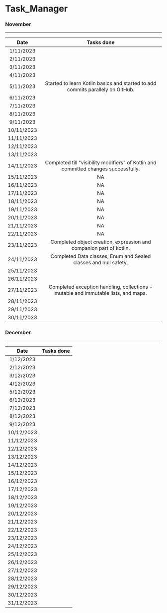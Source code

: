 # Task_Manager

### November
__________________________________________

 |Date      |       Tasks done                                                        |
 |:--------:|:-----------------------------------------------------------------------:|
 | 1/11/2023|                                                                         |
 | 2/11/2023|                                                                         |
 | 3/11/2023|                                                                         |
 | 4/11/2023|                                                                         |
 | 5/11/2023|Started to learn Kotlin basics and started to add commits parallely on GitHub.                                          |
 | 6/11/2023|                                                                         |
 | 7/11/2023|                                                                         |
 | 8/11/2023|                                                                         |
 | 9/11/2023|                                                                         |
 |10/11/2023|                                                                         |
 |11/11/2023|                                                                         |
 |12/11/2023|                                                                         |
 |13/11/2023|                                                                         |
 |14/11/2023|Completed till "visibility modifiers" of Kotlin and committed changes successfully.                                                                       |
 |15/11/2023|NA                                                                       |
 |16/11/2023|NA                                                                       |
 |17/11/2023|NA                                                                       |
 |18/11/2023|NA                                                                       |
 |19/11/2023|NA                                                                       |
 |20/11/2023|NA                                                                       |
 |21/11/2023|NA                                                                       |
 |22/11/2023|NA                                                                       |
 |23/11/2023|Completed object creation, expression and companion part of kotlin.                                                                         |
 |24/11/2023|Completed Data classes, Enum and Sealed classes and null safety.                                                                       |
 |25/11/2023|                                                                         |
 |26/11/2023|                                                                         |
 |27/11/2023|Completed exception handling, collections - mutable and immutable lists, and maps.                                                                       |
 |28/11/2023|                                                                         |
 |29/11/2023|                                                                         |
 |30/11/2023|                                                                         |


### December
___________________________________________________________________________________________

 |Date      |       Tasks done                                                        |
 |:--------:|:-----------------------------------------------------------------------:|
 | 1/12/2023|                                                                         |
 | 2/12/2023|                                                                         |
 | 3/12/2023|                                                                         |
 | 4/12/2023|                                                                         |
 | 5/12/2023|                                                                         |
 | 6/12/2023|                                                                         |
 | 7/12/2023|                                                                         |
 | 8/12/2023|                                                                         |
 | 9/12/2023|                                                                         |
 |10/12/2023|                                                                         |
 |11/12/2023|                                                                         |
 |12/12/2023|                                                                         |
 |13/12/2023|                                                                         |
 |14/12/2023|                                                                         |
 |15/12/2023|                                                                         |
 |16/12/2023|                                                                         |
 |17/12/2023|                                                                         |
 |18/12/2023|                                                                         |
 |19/12/2023|                                                                         |
 |20/12/2023|                                                                         |
 |21/12/2023|                                                                         |
 |22/12/2023|                                                                         |
 |23/12/2023|                                                                         |
 |24/12/2023|                                                                         |
 |25/12/2023|                                                                         |
 |26/12/2023|                                                                         |
 |27/12/2023|                                                                         |
 |28/12/2023|                                                                         |
 |29/12/2023|                                                                         |
 |30/12/2023|                                                                         |
 |31/12/2023|                                                                         |
